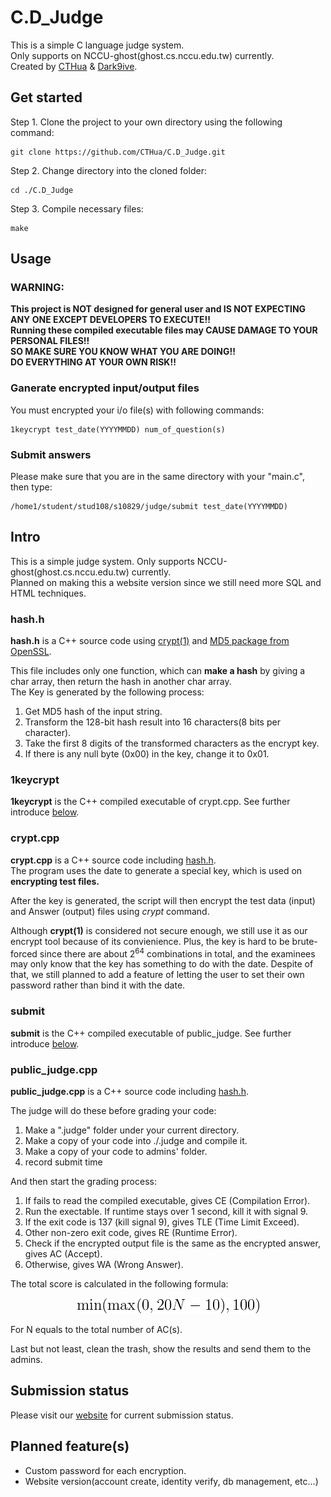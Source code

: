 # C.D\_Judge

This is a simple C language judge system.  
Only supports on NCCU-ghost(ghost.cs.nccu.edu.tw) currently.  
Created by [CTHua](https://github.com/CTHua) & [Dark9ive](https://github.com/dark9ive).  

## Get started

Step 1. Clone the project to your own directory using the following command:

```
git clone https://github.com/CTHua/C.D_Judge.git
```

Step 2. Change directory into the cloned folder:

```
cd ./C.D_Judge
```

Step 3. Compile necessary files:

```
make
```

## Usage

### WARNING:   

__This project is NOT designed for general user and IS NOT EXPECTING ANY ONE EXCEPT DEVELOPERS TO EXECUTE!!__  
__Running these compiled executable files may CAUSE DAMAGE TO YOUR PERSONAL FILES!!__  
__SO MAKE SURE YOU KNOW WHAT YOU ARE DOING!!__  
__DO EVERYTHING AT YOUR OWN RISK!!__  

### Ganerate encrypted input/output files

You must encrypted your i/o file(s) with following commands:  

```
1keycrypt test_date(YYYYMMDD) num_of_question(s)
```

### Submit answers

Please make sure that you are in the same directory with your "main.c", then type:

```
/home1/student/stud108/s10829/judge/submit test_date(YYYYMMDD)
```

## Intro

This is a simple judge system. Only supports NCCU-ghost(ghost.cs.nccu.edu.tw) currently.  
Planned on making this a website version since we still need more SQL and HTML techniques.  

###	hash.h

__hash.h__ is a C++ source code using [crypt(1)](https://docs.oracle.com/cd/E19253-01/816-5165/crypt-1/index.html) and [MD5 package from OpenSSL](https://www.openssl.org/docs/man1.1.0/man3/MD5_Init.html).  

This file includes only one function, which can __make a hash__ by giving a char array, then return the hash in another char array.  
The Key is generated by the following process:

1. Get MD5 hash of the input string.  
2. Transform the 128-bit hash result into 16 characters(8 bits per character).  
3. Take the first 8 digits of the transformed characters as the encrypt key.  
4. If there is any null byte (0x00) in the key, change it to 0x01.  

### 1keycrypt
  
__1keycrypt__ is the C++ compiled executable of crypt.cpp. See further introduce [below](https://github.com/CTHua/C.D_Judge#cryptcpp).  

### crypt.cpp

__crypt.cpp__ is a C++ source code including [hash.h](https://github.com/CTHua/C.D_Judge#hashh).  
The program uses the date to generate a special key, which is used on __encrypting test files.__  

After the key is generated, the script will then encrypt the test data (input) and Answer (output) files using _crypt_ command.  
  
Although __crypt(1)__ is considered not secure enough, we still use it as our encrypt tool because of its convienience. Plus, the key is hard to be brute-forced since there are about 2<sup>64</sup> combinations in total, and the examinees may only know that the key has something to do with the date. Despite of that, we still planned to add a feature of letting the user to set their own password rather than bind it with the date.  

### submit

__submit__ is the C++ compiled executable of public\_judge. See further introduce [below](https://github.com/CTHua/C.D_Judge#public_judgecpp).

### public\_judge.cpp

__public\_judge.cpp__ is a C++ source code including [hash.h](https://github.com/CTHua/C.D_Judge#hashh).  
  
The judge will do these before grading your code:  

1. Make a ".judge" folder under your current directory.
2. Make a copy of your code into ./.judge and compile it.
3. Make a copy of your code to admins' folder.
4. record submit time

And then start the grading process:  

1. If fails to read the compiled executable, gives CE (Compilation Error).
2. Run the exectable. If runtime stays over 1 second, kill it with signal 9.
3. If the exit code is 137 (kill signal 9), gives TLE (Time Limit Exceed).
4. Other non-zero exit code, gives RE (Runtime Error).
5. Check if the encrypted output file is the same as the encrypted answer, gives AC (Accept).
6. Otherwise, gives WA (Wrong Answer).

The total score is calculated in the following formula:  

<p align="center"><img id="formula" src="https://github.com/CTHua/C.D_Judge/blob/master/pics/formula.png"></p>
  
For N equals to the total number of AC(s).  

Last but not least, clean the trash, show the results and send them to the admins.  

## Submission status

Please visit our [website](http://www.cs.nccu.edu.tw/~s10829/index.html) for current submission status.

## Planned feature(s)

 - Custom password for each encryption.
 - Website version(account create, identity verify, db management, etc...)
